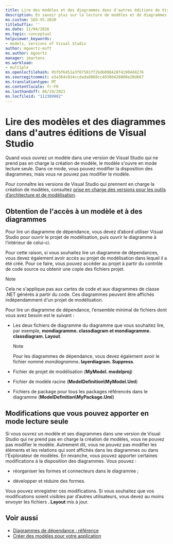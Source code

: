 ```yaml
---
title: Lire des modèles et des diagrammes dans d'autres éditions de Visual Studio
description: En savoir plus sur la lecture de modèles et de diagrammes dans Visual Studio, ainsi que sur le comportement en lecture seule lors de l’utilisation d’une version de Visual Studio qui ne prend pas en charge la création de modèles.
ms.custom: SEO-VS-2020
titleSuffix: ''
ms.date: 11/04/2016
ms.topic: conceptual
helpviewer_keywords:
- models, versions of Visual Studio
author: mgoertz-msft
ms.author: mgoertz
manager: jmartens
ms.workload:
- multiple
ms.openlocfilehash: 95fbf6451a3f07581ff2bdb098428f41904d4276
ms.sourcegitcommit: e3a364c014ccdada0860cc4930d428808e20d667
ms.translationtype: MT
ms.contentlocale: fr-FR
ms.lasthandoff: 06/19/2021
ms.locfileid: "112389902"
---
```

# <a name="read-models-and-diagrams-in-other-visual-studio-editions"></a>Lire des modèles et des diagrammes dans d'autres éditions de Visual Studio

Quand vous ouvrez un modèle dans une version de Visual Studio qui ne prend pas en charge la création de modèle, le modèle s'ouvre en mode lecture seule. Dans ce mode, vous pouvez modifier la disposition des diagrammes, mais vous ne pouvez pas modifier le modèle.

Pour connaître les versions de Visual Studio qui prennent en charge la création de modèles, consultez [prise en charge des versions pour les outils d’architecture et de modélisation](../modeling/analyze-and-model-your-architecture.md#VersionSupport).

## <a name="obtaining-access-to-a-model-and-diagrams"></a>Obtention de l'accès à un modèle et à des diagrammes

Pour lire un diagramme de dépendance, vous devez d’abord utiliser Visual Studio pour ouvrir le projet de modélisation, puis ouvrir le diagramme à l’intérieur de celui-ci.

Pour cette raison, si vous souhaitez lire un diagramme de dépendances, vous devez également avoir accès au projet de modélisation dans lequel il a été créé. Pour ce faire, vous pouvez accéder au projet à partir du contrôle de code source ou obtenir une copie des fichiers projet.

> [!NOTE]
> Cela ne s'applique pas aux cartes de code et aux diagrammes de classe .NET générés à partir du code. Ces diagrammes peuvent être affichés indépendamment d'un projet de modélisation.

Pour lire un diagramme de dépendance, l’ensemble minimal de fichiers dont vous avez besoin est le suivant :

- Les deux fichiers de diagramme du diagramme que vous souhaitez lire, par exemple, **mondiagramme. classdiagram et mondiagramme. classdiagram. Layout**.

    > [!NOTE]
    > Pour les diagrammes de dépendance, vous devez également avoir le fichier nommé _mondiagramme_**. layerdiagram. Suppress**.

- Fichier de projet de modélisation (**MyModel. modelproj**)

- Fichier de modèle racine (**ModelDefinition\MyModel.Uml**)

- Fichiers de package pour tous les packages référencés dans le diagramme (**ModelDefinition\MyPackage.Uml**)

## <a name="changes-that-you-can-make-in-read-only-mode"></a>Modifications que vous pouvez apporter en mode lecture seule

Si vous ouvrez un modèle et ses diagrammes dans une version de Visual Studio qui ne prend pas en charge la création de modèles, vous ne pouvez pas modifier le modèle. Autrement dit, vous ne pouvez pas modifier les éléments et les relations qui sont affichés dans les diagrammes ou dans l'Explorateur de modèles. En revanche, vous pouvez apporter certaines modifications à la disposition des diagrammes. Vous pouvez :

- réorganiser les formes et connecteurs dans le diagramme ;

- développer et réduire des formes.

Vous pouvez enregistrer ces modifications. Si vous souhaitez que vos modifications soient visibles par d’autres utilisateurs, vous devez au moins envoyer les fichiers **. Layout** mis à jour.

## <a name="see-also"></a>Voir aussi

- [Diagrammes de dépendance : référence](../modeling/layer-diagrams-reference.md)
- [Créer des modèles pour votre application](../modeling/create-models-for-your-app.md)
